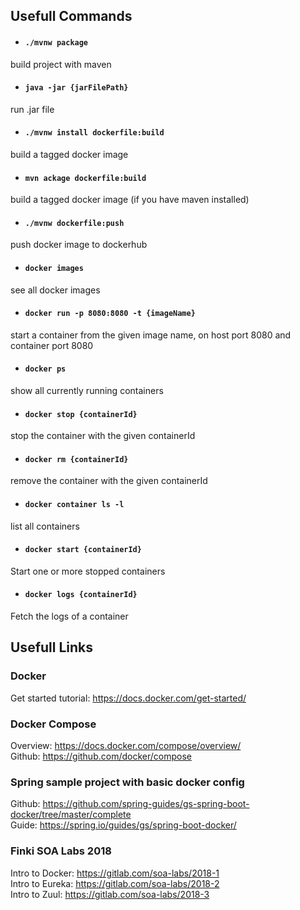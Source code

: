 ## Usefull Commands

- #### `./mvnw package`
build project with maven

- #### `java -jar {jarFilePath}` 
run .jar file

- #### `./mvnw install dockerfile:build`
build a tagged docker image

- #### `mvn ackage dockerfile:build` 
build a tagged docker image (if you have maven installed) 

- #### `./mvnw dockerfile:push`
push docker image to dockerhub

- #### `docker images`
see all docker images

- #### `docker run -p 8080:8080 -t {imageName}`
start a container from the given image name, on host port 8080 and container port 8080 

- #### `docker ps` 
show all currently running containers

- #### `docker stop {containerId}` 
stop the container with the given containerId

- #### `docker rm {containerId}`
remove the container with the given containerId

- #### `docker container ls -l`
list all containers

- #### `docker start {containerId}` 
Start one or more stopped containers

- #### `docker logs {containerId}`
Fetch the logs of a container

## Usefull Links

### Docker
Get started tutorial: https://docs.docker.com/get-started/

### Docker Compose
Overview: https://docs.docker.com/compose/overview/  
Github: https://github.com/docker/compose  

### Spring sample project with basic docker config
Github: https://github.com/spring-guides/gs-spring-boot-docker/tree/master/complete  
Guide: https://spring.io/guides/gs/spring-boot-docker/  

### Finki SOA Labs 2018
Intro to Docker: https://gitlab.com/soa-labs/2018-1  
Intro to Eureka: https://gitlab.com/soa-labs/2018-2  
Intro to Zuul: https://gitlab.com/soa-labs/2018-3  
